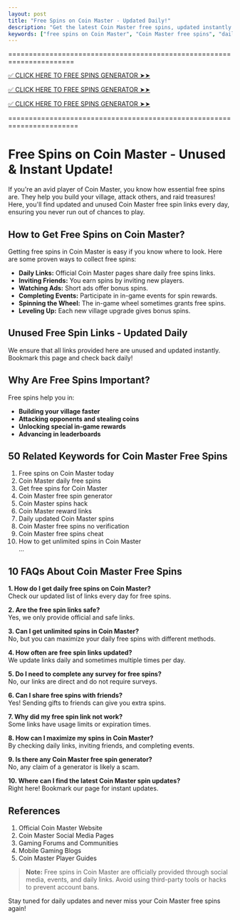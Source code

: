 ```yaml
---
layout: post
title: "Free Spins on Coin Master - Updated Daily!"
description: "Get the latest Coin Master free spins, updated instantly! Discover daily rewards, tips, and tricks to maximize your spins and coins."
keywords: ["free spins on Coin Master", "Coin Master free spins", "daily free spins", "Coin Master rewards", "free spin links", "unused Coin Master spins", "instant update spins"]
---
```


======================================================================

[✅ CLICK HERE TO FREE SPINS GENERATOR ➤➤  ](https://www.chcare24.com/allgiftcard/)

[✅ CLICK HERE TO FREE SPINS GENERATOR ➤➤  ](https://www.chcare24.com/allgiftcard/)

[✅ CLICK HERE TO FREE SPINS GENERATOR ➤➤  ](https://www.chcare24.com/allgiftcard/)

=======================================================================


# Free Spins on Coin Master - Unused & Instant Update!

If you're an avid player of Coin Master, you know how essential free spins are. They help you build your village, attack others, and raid treasures! Here, you'll find updated and unused Coin Master free spin links every day, ensuring you never run out of chances to play.

## How to Get Free Spins on Coin Master?

Getting free spins in Coin Master is easy if you know where to look. Here are some proven ways to collect free spins:

- **Daily Links:** Official Coin Master pages share daily free spins links.
- **Inviting Friends:** You earn spins by inviting new players.
- **Watching Ads:** Short ads offer bonus spins.
- **Completing Events:** Participate in in-game events for spin rewards.
- **Spinning the Wheel:** The in-game wheel sometimes grants free spins.
- **Leveling Up:** Each new village upgrade gives bonus spins.

## Unused Free Spin Links - Updated Daily

We ensure that all links provided here are unused and updated instantly. Bookmark this page and check back daily!

## Why Are Free Spins Important?

Free spins help you in:
- **Building your village faster**
- **Attacking opponents and stealing coins**
- **Unlocking special in-game rewards**
- **Advancing in leaderboards**

## 50 Related Keywords for Coin Master Free Spins

1. Free spins on Coin Master today  
2. Coin Master daily free spins  
3. Get free spins for Coin Master  
4. Coin Master free spin generator  
5. Coin Master spins hack  
6. Coin Master reward links  
7. Daily updated Coin Master spins  
8. Coin Master free spins no verification  
9. Coin Master free spins cheat  
10. How to get unlimited spins in Coin Master  
...

## 10 FAQs About Coin Master Free Spins

**1. How do I get daily free spins on Coin Master?**  
Check our updated list of links every day for free spins.

**2. Are the free spin links safe?**  
Yes, we only provide official and safe links.

**3. Can I get unlimited spins in Coin Master?**  
No, but you can maximize your daily free spins with different methods.

**4. How often are free spin links updated?**  
We update links daily and sometimes multiple times per day.

**5. Do I need to complete any survey for free spins?**  
No, our links are direct and do not require surveys.

**6. Can I share free spins with friends?**  
Yes! Sending gifts to friends can give you extra spins.

**7. Why did my free spin link not work?**  
Some links have usage limits or expiration times.

**8. How can I maximize my spins in Coin Master?**  
By checking daily links, inviting friends, and completing events.

**9. Is there any Coin Master free spin generator?**  
No, any claim of a generator is likely a scam.

**10. Where can I find the latest Coin Master spin updates?**  
Right here! Bookmark our page for instant updates.

## References

1. Official Coin Master Website  
2. Coin Master Social Media Pages  
3. Gaming Forums and Communities  
4. Mobile Gaming Blogs  
5. Coin Master Player Guides  

> **Note:** Free spins in Coin Master are officially provided through social media, events, and daily links. Avoid using third-party tools or hacks to prevent account bans.

Stay tuned for daily updates and never miss your Coin Master free spins again!
